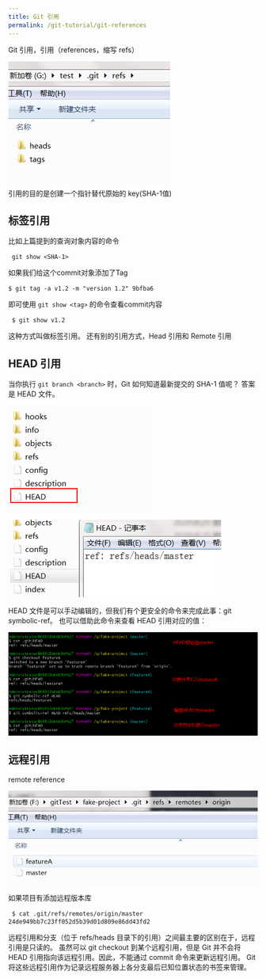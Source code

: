 ```yaml
---
title: Git 引用
permalink: /git-tutorial/git-references
---
```

Git 引用，引用（references，缩写 refs）

![图片](./../../../.vuepress/public/images/8w7vKp54xjnNfwnp.png)

引用的目的是创建一个指针替代原始的 key(SHA-1值)

## 标签引用

比如上篇提到的查询对象内容的命令

```shell
 git show <SHA-1>
```
如果我们给这个commit对象添加了Tag
```shell
$ git tag -a v1.2 -m "version 1.2" 9bfba6
```
即可使用 `git show <tag>` 的命令查看commit内容
```shell
 $ git show v1.2
```
这种方式叫做标签引用。
还有别的引用方式，Head 引用和 Remote 引用

## HEAD 引用

当你执行 `git branch <branch>` 时，Git 如何知道最新提交的 SHA-1 值呢？ 答案是 HEAD 文件。

![图片](./../../../.vuepress/public/images/vBunAKbOGd80gbfV.png)

![图片](./../../../.vuepress/public/images/rZTmEnRRjWEtlaIX.png)

HEAD 文件是可以手动编辑的，但我们有个更安全的命令来完成此事：git symbolic-ref。 也可以借助此命令来查看 HEAD 引用对应的值：

![图片](./../../../.vuepress/public/images/9aOgmzUIzoAizbny.png)

## 远程引用

remote reference

![图片](./../../../.vuepress/public/images/DhbbZTPI5wAGUasn.png)

如果项目有添加远程版本库

```shell
 $ cat .git/refs/remotes/origin/master
24de949bb7c23ff052d5b39d01d809e86dd43fd2
```
远程引用和分支（位于 refs/heads 目录下的引用）之间最主要的区别在于，远程引用是只读的。 虽然可以 git checkout 到某个远程引用，但是 Git 并不会将 HEAD 引用指向该远程引用。因此，不能通过 commit 命令来更新远程引用。 Git 将这些远程引用作为记录远程服务器上各分支最后已知位置状态的书签来管理。
